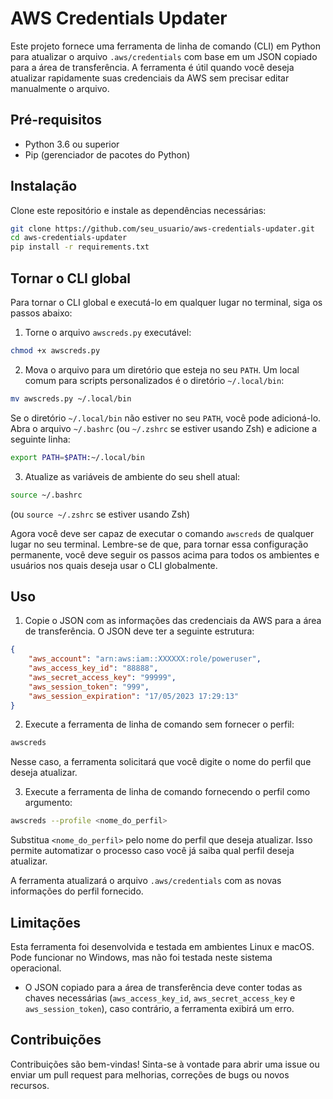 # AWS Credentials Updater

Este projeto fornece uma ferramenta de linha de comando (CLI) em Python para atualizar o arquivo `.aws/credentials` com base em um JSON copiado para a área de transferência. A ferramenta é útil quando você deseja atualizar rapidamente suas credenciais da AWS sem precisar editar manualmente o arquivo.

## Pré-requisitos

- Python 3.6 ou superior
- Pip (gerenciador de pacotes do Python)

## Instalação

Clone este repositório e instale as dependências necessárias:

```bash
git clone https://github.com/seu_usuario/aws-credentials-updater.git
cd aws-credentials-updater
pip install -r requirements.txt
```

## Tornar o CLI global

Para tornar o CLI global e executá-lo em qualquer lugar no terminal, siga os passos abaixo:

1. Torne o arquivo `awscreds.py` executável:

```bash
chmod +x awscreds.py
```

2. Mova o arquivo para um diretório que esteja no seu `PATH`. Um local comum para scripts personalizados é o diretório `~/.local/bin`:

```bash
mv awscreds.py ~/.local/bin
```

Se o diretório `~/.local/bin` não estiver no seu `PATH`, você pode adicioná-lo. Abra o arquivo `~/.bashrc` (ou `~/.zshrc` se estiver usando Zsh) e adicione a seguinte linha:

```bash
export PATH=$PATH:~/.local/bin
```

3. Atualize as variáveis de ambiente do seu shell atual:

```bash
source ~/.bashrc
```

(ou `source ~/.zshrc` se estiver usando Zsh)

Agora você deve ser capaz de executar o comando `awscreds` de qualquer lugar no seu terminal. Lembre-se de que, para tornar essa configuração permanente, você deve seguir os passos acima para todos os ambientes e usuários nos quais deseja usar o CLI globalmente.

## Uso

1. Copie o JSON com as informações das credenciais da AWS para a área de transferência. O JSON deve ter a seguinte estrutura:

```json
{
    "aws_account": "arn:aws:iam::XXXXXX:role/poweruser",
    "aws_access_key_id": "88888",
    "aws_secret_access_key": "99999",
    "aws_session_token": "999",
    "aws_session_expiration": "17/05/2023 17:29:13"
}
```

2. Execute a ferramenta de linha de comando sem fornecer o perfil:

```bash
awscreds
```

Nesse caso, a ferramenta solicitará que você digite o nome do perfil que deseja atualizar.

3. Execute a ferramenta de linha de comando fornecendo o perfil como argumento:

```bash
awscreds --profile <nome_do_perfil>
```

Substitua `<nome_do_perfil>` pelo nome do perfil que deseja atualizar. Isso permite automatizar o processo caso você já saiba qual perfil deseja atualizar.

A ferramenta atualizará o arquivo `.aws/credentials` com as novas informações do perfil fornecido.

## Limitações

Esta ferramenta foi desenvolvida e testada em ambientes Linux e macOS. Pode funcionar no Windows, mas não foi testada neste sistema operacional.

- O JSON copiado para a área de transferência deve conter todas as chaves necessárias (`aws_access_key_id`, `aws_secret_access_key` e `aws_session_token`), caso contrário, a ferramenta exibirá um erro.

## Contribuições

Contribuições são bem-vindas! Sinta-se à vontade para abrir uma issue ou enviar um pull request para melhorias, correções de bugs ou novos recursos.
